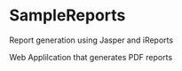# SampleReports
Report generation using Jasper and iReports


Web Applilcation that generates PDF reports

